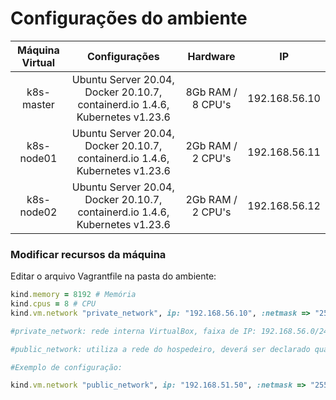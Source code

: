 # Configurações do ambiente

|Máquina Virtual|Configurações|Hardware|IP|
|:---:|:---:|:---:|:---:|
|k8s-master|Ubuntu Server 20.04, Docker 20.10.7, containerd.io 1.4.6, Kubernetes v1.23.6|8Gb RAM / 8 CPU's|192.168.56.10|
|k8s-node01|Ubuntu Server 20.04, Docker 20.10.7, containerd.io 1.4.6, Kubernetes v1.23.6|2Gb RAM / 2 CPU's|192.168.56.11|
|k8s-node02|Ubuntu Server 20.04, Docker 20.10.7, containerd.io 1.4.6, Kubernetes v1.23.6|2Gb RAM / 2 CPU's|192.168.56.12|

### Modificar recursos da máquina
Editar o arquivo Vagrantfile na pasta do ambiente:
```ruby 
kind.memory = 8192 # Memória
kind.cpus = 8 # CPU
kind.vm.network "private_network", ip: "192.168.56.10", :netmask => "255.255.255.0" # IP da máquina virtual

#private_network: rede interna VirtualBox, faixa de IP: 192.168.56.0/24 (4 primeiros são reservados)

#public_network: utiliza a rede do hospedeiro, deverá ser declarado qual a interface irá fazer bridge. 

#Exemplo de configuração: 

kind.vm.network "public_network", ip: "192.168.51.50", :netmask => "255.255.255.0", bridge: "ensp50"
```
